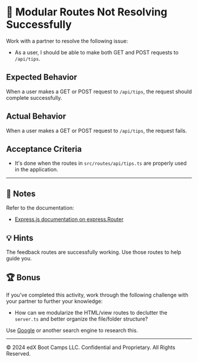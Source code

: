 # 🐛 Modular Routes Not Resolving Successfully

Work with a partner to resolve the following issue: 

* As a user, I should be able to make both GET and POST requests to `/api/tips`.

## Expected Behavior

When a user makes a GET or POST request to `/api/tips`, the request should complete successfully.

## Actual Behavior

When a user makes a GET or POST request to `/api/tips`, the request fails.

## Acceptance Criteria

* It's done when the routes in `src/routes/api/tips.ts` are properly used in the application.

---

## 📝 Notes

Refer to the documentation:

* [Express.js documentation on express.Router](http://expressjs.com/en/guide/routing.html#express-router)

## 💡 Hints

The feedback routes are successfully working. Use those routes to help guide you.  

## 🏆 Bonus

If you've completed this activity, work through the following challenge with your partner to further your knowledge:

* How can we modularize the HTML/view routes to declutter the `server.ts` and better organize the file/folder structure?

Use [Google](https://www.google.com) or another search engine to research this.

---
© 2024 edX Boot Camps LLC. Confidential and Proprietary. All Rights Reserved.
